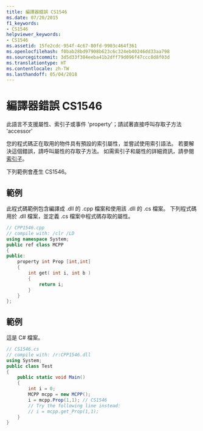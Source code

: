 ```yaml
---
title: 編譯器錯誤 CS1546
ms.date: 07/20/2015
f1_keywords:
- CS1546
helpviewer_keywords:
- CS1546
ms.assetid: 15fe2cdc-954f-4c67-80fd-9903c464f361
ms.openlocfilehash: f0bab28bd97908b623c6c324eb40246dd33aa798
ms.sourcegitcommit: 3d5d33f384eeba41b2dff79d096f47ccc8d8f03d
ms.translationtype: HT
ms.contentlocale: zh-TW
ms.lasthandoff: 05/04/2018
---
```

# <a name="compiler-error-cs1546"></a>編譯器錯誤 CS1546
此語言不支援屬性、索引子或事件 'property'；請試著直接呼叫存取子方法 'accessor'  
  
 您的程式碼正在取用的物件具有預設的索引屬性，並嘗試使用索引語法。 若要解決這個錯誤，請呼叫屬性的存取子方法。 如需索引子和屬性的詳細資訊，請參閱[索引子](../../../csharp/programming-guide/indexers/index.md)。  
  
 下列範例會產生 CS1546。  
  
## <a name="example"></a>範例  
 此程式碼範例包含編譯成 .dll 的 .cpp 檔案和使用該 .dll 的 .cs 檔案。 下列程式碼用於 .dll 檔案，並定義 .cs 檔案中程式碼存取的屬性。  
  
```cpp  
// CPP1546.cpp  
// compile with: /clr /LD  
using namespace System;  
public ref class MCPP  
{  
public:  
    property int Prop [int,int]  
    {  
        int get( int i, int b )  
        {  
            return i;  
        }  
    }  
};  
```  
  
## <a name="example"></a>範例  
 這是 C# 檔案。  
  
```csharp  
// CS1546.cs  
// compile with: /r:CPP1546.dll   
using System;  
public class Test  
{  
    public static void Main()  
    {  
        int i = 0;  
        MCPP mcpp = new MCPP();  
        i = mcpp.Prop(1,1); // CS1546  
        // Try the following line instead:  
        // i = mcpp.get_Prop(1,1);  
    }  
}  
```
